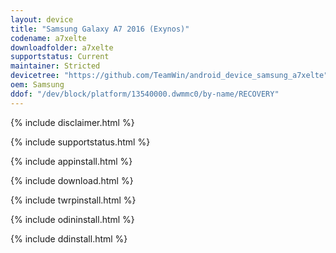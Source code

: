 ```yaml
---
layout: device
title: "Samsung Galaxy A7 2016 (Exynos)"
codename: a7xelte
downloadfolder: a7xelte
supportstatus: Current
maintainer: Stricted
devicetree: "https://github.com/TeamWin/android_device_samsung_a7xelte"
oem: Samsung
ddof: "/dev/block/platform/13540000.dwmmc0/by-name/RECOVERY"
---
```


{% include disclaimer.html %}

{% include supportstatus.html %}

{% include appinstall.html %}

{% include download.html %}

{% include twrpinstall.html %}

{% include odininstall.html %}

{% include ddinstall.html %}
